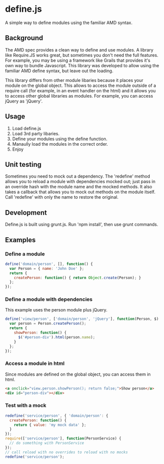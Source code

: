 define.js
=========

A simple way to define modules using the familiar AMD syntax.

## Background

The AMD spec provides a clean way to define and use modules.  A library like Require.JS works great, but sometimes you don't need the full features.  For example, you may be using a framework like Grails that provides it's own way to bundle Javascript.  This library was developed to allow using the familiar AMD define syntax, but leave out the loading.

This library differs from other module libaries because it places your module on the global object. This allows to access the module outside of a require call (for example, in an event handler on the html) and it allows you to access other global libraries as modules.  For example, you can access jQuery as 'jQuery'.

## Usage

1. Load define.js
2. Load 3rd party libaries.
3. Define your modules using the define function.  
4. Manaully load the modules in the correct order.
5. Enjoy

## Unit testing
Sometimes you need to mock out a dependency.  The 'redefine' method allows you to reload a module with dependencies mocked out; just pass in an override hash with the module name and the mocked methods. It also takes a callback that allows you to mock out methods on the module itself.  Call 'redefine' with only the name to restore the original.

## Development
Define.js is built using grunt.js.  Run 'npm install', then use grunt commands.

## Examples

### Define a module
```javascript
define('domain/person', [], function() {
  var Person = { name: 'John Doe' };
  return {
    createPerson: function() { return Object.create(Person); }
  };
});
```

### Define a module with dependencies
This example uses the person module plus jQuery.
```javascript
define('view/person', ['domain/person', 'jQuery'], function(Person, $) {
  var person = Person.createPerson();
  return {
    showPerson: function() {
      $('#person-div').html(person.name);
    }
  };
});
```    

### Access a module in html
Since modules are defined on the global object, you can access them in html.
```html
<a onclick="view.person.showPerson(); return false;">Show person</a>
<div id="person-div"></div>
```

### Test with a mock
```javascript
redefine('service/person', { 'domain/person': {
  createPerson: function() {
    return { value: 'my mock data' };
  }
});
require(['service/person'], function(PersonService) {
  // do something with PersonService
});
// call reload with no overrides to reload with no mocks
redefine('service/person');
```      
